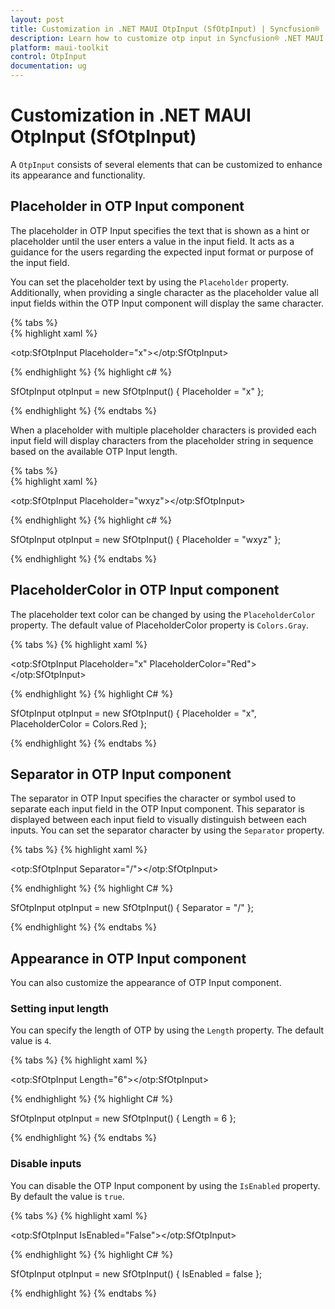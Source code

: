 ```yaml
---
layout: post
title: Customization in .NET MAUI OtpInput (SfOtpInput) | Syncfusion®
description: Learn how to customize otp input in Syncfusion® .NET MAUI OtpInput (SfOtpInput). Explore the options to enhance your otp input appearance.
platform: maui-toolkit
control: OtpInput
documentation: ug
---
```


# Customization in .NET MAUI OtpInput (SfOtpInput)

A `OtpInput` consists of several elements that can be customized to enhance its appearance and functionality.

## Placeholder in OTP Input component

The placeholder in OTP Input specifies the text that is shown as a hint or placeholder until the user enters a value in the input field. It acts as a guidance for the users regarding the expected input format or purpose of the input field.

You can set the placeholder text by using the `Placeholder` property. Additionally, when providing a single character as the placeholder value all input fields within the OTP Input component will display the same character.

{% tabs %}	
{% highlight xaml %}

<otp:SfOtpInput Placeholder="x"></otp:SfOtpInput>
	
{% endhighlight %}
{% highlight c# %}

SfOtpInput otpInput = new SfOtpInput()
{
    Placeholder = "x"
};

{% endhighlight %}
{% endtabs %}

When a placeholder with multiple placeholder characters is provided each input field will display characters from the placeholder string in sequence based on the available OTP Input length.

{% tabs %}	
{% highlight xaml %}

<otp:SfOtpInput Placeholder="wxyz"></otp:SfOtpInput>
	
{% endhighlight %}
{% highlight c# %}

SfOtpInput otpInput = new SfOtpInput()
{
    Placeholder = "wxyz"
};

{% endhighlight %}
{% endtabs %}

## PlaceholderColor in OTP Input component

The placeholder text color can be changed by using the `PlaceholderColor` property. The default value of PlaceholderColor property is `Colors.Gray`.

{% tabs %}
{% highlight xaml %}

<otp:SfOtpInput Placeholder="x" PlaceholderColor="Red"></otp:SfOtpInput>

{% endhighlight %}
{% highlight C# %}

SfOtpInput otpInput = new SfOtpInput()
{
    Placeholder = "x",
    PlaceholderColor = Colors.Red
};

{% endhighlight %}
{% endtabs %}

## Separator in OTP Input component

The separator in OTP Input specifies the character or symbol used to separate each input field in the OTP Input component. This separator is displayed between each input field to visually distinguish between each inputs. You can set the separator character by using the `Separator` property.

{% tabs %}
{% highlight xaml %}

<otp:SfOtpInput Separator="/"></otp:SfOtpInput>

{% endhighlight %}
{% highlight C# %}

SfOtpInput otpInput = new SfOtpInput()
{
    Separator = "/"
};

{% endhighlight %}
{% endtabs %}

## Appearance in OTP Input component

You can also customize the appearance of OTP Input component.

### Setting input length

You can specify the length of OTP by using the `Length` property. The default value is `4`.

{% tabs %}
{% highlight xaml %}

<otp:SfOtpInput Length="6"></otp:SfOtpInput>

{% endhighlight %}
{% highlight C# %}

SfOtpInput otpInput = new SfOtpInput()
{
    Length = 6
};

{% endhighlight %}
{% endtabs %}

### Disable inputs

You can disable the OTP Input component by using the `IsEnabled` property. By default the value is `true`.

{% tabs %}
{% highlight xaml %}

<otp:SfOtpInput IsEnabled="False"></otp:SfOtpInput>

{% endhighlight %}
{% highlight C# %}

SfOtpInput otpInput = new SfOtpInput()
{
    IsEnabled = false
};

{% endhighlight %}
{% endtabs %}